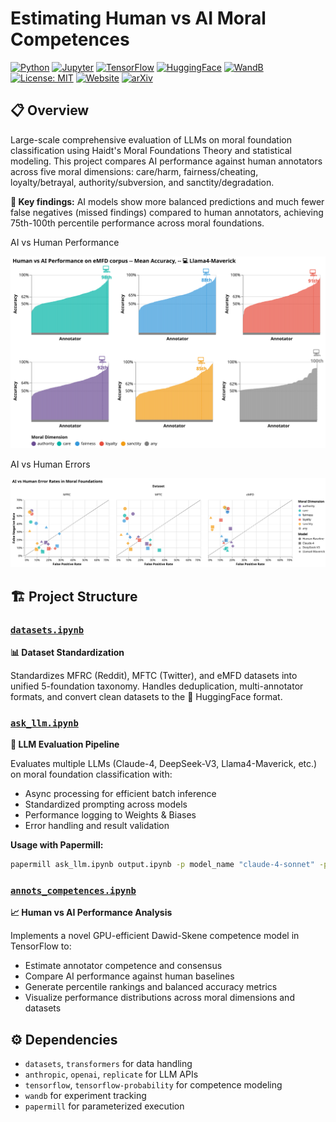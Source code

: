 # Estimating Human vs AI Moral Competences

[![Python](https://img.shields.io/badge/Python-3.12+-blue.svg)](https://python.org)
[![Jupyter](https://img.shields.io/badge/Jupyter-Notebook-orange.svg)](https://jupyter.org)
[![TensorFlow](https://img.shields.io/badge/TensorFlow-2.0+-orange.svg)](https://tensorflow.org)
[![HuggingFace](https://img.shields.io/badge/🤗-Datasets-yellow.svg)](https://huggingface.co/datasets/maciejskorski)
[![WandB](https://img.shields.io/badge/Weights_&_Biases-FFBE00?logo=WeightsAndBiases&logoColor=white)](https://wandb.ai)
[![License: MIT](https://img.shields.io/badge/License-MIT-green.svg)](https://opensource.org/licenses/MIT)
[![Website](https://img.shields.io/badge/Website-GitHub%20Pages-brightgreen.svg)](https://maciejskorski.github.io/moral-foundations-llm-eval/)
[![arXiv](https://img.shields.io/badge/arXiv-2XXX.XXXXX-b31b1b.svg)](https://arxiv.org)

## 📋 Overview

Large-scale comprehensive evaluation of LLMs on moral foundation classification using Haidt's Moral Foundations Theory and statistical modeling. This project compares AI performance against human annotators across five moral dimensions: care/harm, fairness/cheating, loyalty/betrayal, authority/subversion, and sanctity/degradation. 

**🎯 Key findings:** AI models show more balanced predictions and much fewer false negatives (missed findings) compared to human annotators, achieving 75th-100th percentile performance across moral foundations.

AI vs Human Performance

![AI vs Human Performance](docs/results/ai-rank.svg)

AI vs Human Errors

![AI vs Human Errors](docs/results/ai-humans.svg)

## 🏗️ Project Structure

### [`datasets.ipynb`](src/datasets.ipynb)
**📊 Dataset Standardization** 

Standardizes MFRC (Reddit), MFTC (Twitter), and eMFD datasets into unified 5-foundation taxonomy. Handles deduplication, multi-annotator formats, and convert clean datasets to the 🤗 HuggingFace format.

### [`ask_llm.ipynb`](src/ask_llm.ipynb)
**🤖 LLM Evaluation Pipeline**

Evaluates multiple LLMs (Claude-4, DeepSeek-V3, Llama4-Maverick, etc.) on moral foundation classification with:
- Async processing for efficient batch inference
- Standardized prompting across models
- Performance logging to Weights & Biases
- Error handling and result validation

**Usage with Papermill:**
```bash
papermill ask_llm.ipynb output.ipynb -p model_name "claude-4-sonnet" -p test_data 'morality-MFRC' -p sample 100 -p temperature 0.3 --log-output
```

### [`annots_competences.ipynb`](src/annots_competences.ipynb)
**📈 Human vs AI Performance Analysis**

Implements a novel GPU-efficient Dawid-Skene competence model in TensorFlow to:
- Estimate annotator competence and consensus
- Compare AI performance against human baselines
- Generate percentile rankings and balanced accuracy metrics
- Visualize performance distributions across moral dimensions and datasets



## ⚙️ Dependencies

- `datasets`, `transformers` for data handling
- `anthropic`, `openai`, `replicate` for LLM APIs
- `tensorflow`, `tensorflow-probability` for competence modeling
- `wandb` for experiment tracking
- `papermill` for parameterized execution

